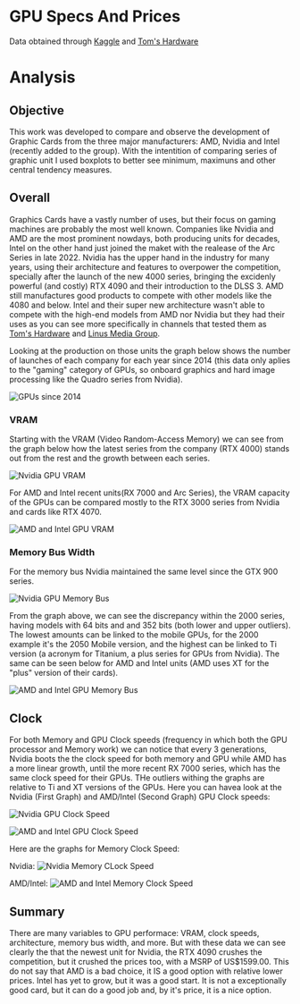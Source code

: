 # GPU Specs And Prices
Data obtained through [Kaggle](https://www.kaggle.com/datasets/alanjo/graphics-card-full-specs?resource=download) and [Tom's Hardware](https://www.tomshardware.com/news/gpu-pricing-index)

# Analysis

## Objective
This work was developed to compare and observe the development of Graphic Cards from the three major manufacturers: AMD, Nvidia and Intel (recently added to the group).
With the intentition of comparing series of graphic unit I used boxplots to better see minimum, maximuns and other central tendency measures.

## Overall
Graphics Cards have a vastly number of uses, but their focus on gaming machines are probably the most well known. Companies like Nvidia and AMD are the most prominent nowdays, both producing units for decades, Intel on the other hand just joined the maket with the realease of the Arc Series in late 2022.
Nvidia has the upper hand in the industry for many years, using their architecture and features to overpower the competition, specially after the launch of the new 4000 series, bringing the excidenly powerful (and costly) RTX 4090 and their introduction to the DLSS 3.
AMD still manufactures good products to compete with other models like the 4080 and below.
Intel and their super new architecture wasn't able to compete with the high-end models from AMD nor Nvidia but they had their uses as you can see more specifically in channels that tested them as [Tom's Hardware](https://www.tomshardware.com/reviews/intel-arc-a770-limited-edition-review) and [Linus Media Group](https://www.youtube.com/watch?v=j6kde-sXlKg&ab_channel=LinusTechTips).

Looking at the production on those units the graph below shows the number of launches of each company for each year since 2014 (this data only aplies to the "gaming" category of GPUs, so onboard graphics and hard image processing like the Quadro series from Nvidia).

![GPUs since 2014](Graphs/GPUS_over_year.png 'GPUs since 2014')

### VRAM
Starting with the VRAM (Video Random-Access Memory) we can see from the graph below how the latest series from the company (RTX 4000) stands out from the rest and the growth between each series.

![Nvidia GPU VRAM](Graphs/nvidia_vram.png 'Nvidia GPU VRAM')

For AMD and Intel recent units(RX 7000 and Arc Series), the VRAM capacity of the GPUs can be compared mostly to the RTX 3000 series from Nvidia and cards like RTX 4070.

![AMD and Intel GPU VRAM](Graphs/amd_intel_vram.png 'AMD and Intel GPU VRAM')

### Memory Bus Width

For the memory bus Nvidia maintained the same level since the GTX 900 series.

![Nvidia GPU Memory Bus](Graphs/nvidia_bus.png 'Nvidia GPU Memory Bus')

From the graph above, we can see the discrepancy within the 2000 series, having models with 64 bits and and 352 bits (both lower and upper outliers). The lowest amounts can be linked to the mobile GPUs, for the 2000 example it's the 2050 Mobile version, and the highest can be linked to Ti version (a acronym for Titanium, a plus series for GPUs from Nvidia). The same can be seen below for AMD and Intel units (AMD uses XT for the "plus" version of their cards).

![AMD and Intel GPU Memory Bus](Graphs/nvidia_bus.png 'AMD and Intel GPU Memory Bus')

## Clock
For both Memory and GPU Clock speeds (frequency in which both the GPU processor and Memory work) we can notice that every 3 generations, Nvidia boots the the clock speed for both memory and GPU while AMD has a more linear growth, until the more recent RX 7000 series, which has the same clock speed for their GPUs.
THe outliers withing the graphs are relative to Ti and XT versions of the GPUs. Here you can havea look at the Nvidia (First Graph) and AMD/Intel (Second Graph) GPU Clock speeds:

![Nvidia GPU Clock Speed](Graphs/nvidia_gpu_c.png 'Nvidia GPU Clock Speed')

![AMD and Intel GPU Clock Speed](Graphs/amd_intel_gpu_c.png 'AMD and Intel GPU Clock Speed')

Here are the graphs for Memory Clock Speed:

Nvidia:
![Nvidia Memory CLock Speed](Graphs/nvidia_mem_c.png 'Nvidia Memory CLock Speed')

AMD/Intel:
![AMD and Intel Memory Clock Speed](Graphs/amd_intel_mem_c.png 'AMD and Intel Memory Clock Speed')

## Summary
There are many variables to GPU performace: VRAM, clock speeds, architecture, memory bus width, and more. But with these data we can see clearly the that the newest unit for Nvidia, the RTX 4090 crushes the competition, but it crushed the prices too, with a MSRP of US$1599.00.
This do not say that AMD is a bad choice, it IS a good option with relative lower prices.
Intel has yet to grow, but it was a good start. It is not a exceptionally good card, but it can do a good job and, by it's price, it is a nice option.